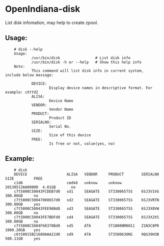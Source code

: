 OpenIndiana-disk
================

List disk infomation, may help to create zpool.


Usage:
------

        # disk --help
        Usage:
                /usr/bin/disk                # List disk info
                /usr/bin/disk -h or --help   # Show this help info
        Note:
                This command will list disk info in current system, include below message:
        
                DEVICE:
                        Display device names in descriptive format. For example: cXtYdZ
                ALISA:
                        Device Name
                VENDOR: 
                        Vendor Name 
                PRODUCT: 
                        Product ID
                SERIALNO: 
                        Serial No.
                SIZE: 
                        Size of this device
                FREE: 
                        Is free or not, value(yes, no)


Example:
--------

        # disk
        DEVICE                  ALISA   VENDOR     PRODUCT        SERIALNO         SIZE         FREE  
        c1d0                    cmdk0   unknow     unknow         20130513AA00000  4.01GB       no    
        c7t5000C50043FCDEB7d0   sd1     SEAGATE    ST3300657SS    6SJ3V1VG         300.00GB     no    
        c7t5000C50047008657d0   sd2     SEAGATE    ST3300657SS    6SJ3VRTN         300.00GB     yes   
        c7t5000C50043FEE96Bd0   sd3     SEAGATE    ST3300657SS    6SJ3X0VW         300.00GB     no    
        c7t5000C50043FE7BDFd0   sd4     SEAGATE    ST3300657SS    6SJ3X2XS         300.00GB     no    
        c7t5000C5004F60370Bd0   sd5     ATA        ST1000NM0011   Z1N3C8PR         1000.20GB    yes   
        c6t50015B21680AAA22d0   sd9     ATA        ST3500630NS    9QG39H3B         500.11GB     yes

